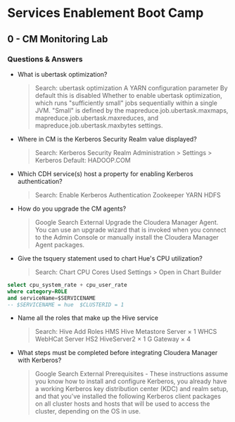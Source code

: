 # Services Enablement Boot Camp

## 0 - CM Monitoring Lab

### Questions & Answers

* What is ubertask optimization?

	> Search: ubertask optimization
	> A YARN configuration parameter
	> By default this is disabled
	> Whether to enable ubertask optimization, which runs "sufficiently small" jobs sequentially within a single JVM. "Small" is defined by the mapreduce.job.ubertask.maxmaps, mapreduce.job.ubertask.maxreduces, and mapreduce.job.ubertask.maxbytes settings.

* Where in CM is the Kerberos Security Realm value displayed?

	> Search: Kerberos Security Realm
	> Administration > Settings > Kerberos
	> Default: HADOOP.COM

* Which CDH service(s) host a property for enabling Kerberos authentication?

	> Search: Enable Kerberos Authentication
	> Zookeeper
	> YARN
	> HDFS

* How do you upgrade the CM agents?

	> Google Search External
	> Upgrade the Cloudera Manager Agent. You can use an upgrade wizard that is invoked when you connect to the Admin Console or manually install the Cloudera Manager Agent packages.

* Give the tsquery statement used to chart Hue's CPU utilization?

	> Search: Chart CPU Cores Used
	> Settings > Open in Chart Builder
	
```sql
select cpu_system_rate + cpu_user_rate 
where category=ROLE 
and serviceName=$SERVICENAME
-- $SERVICENAME = hue  $CLUSTERID = 1
```

* Name all the roles that make up the Hive service

	> Search: Hive Add Roles
	> HMS  Hive Metastore Server × 1
	> WHCS  WebHCat Server
	> HS2  HiveServer2 × 1
	> G  Gateway × 4

* What steps must be completed before integrating Cloudera Manager with Kerberos?

	> Google Search External
	> Prerequisites - These instructions assume you know how to install and configure Kerberos, you already have a working Kerberos key distribution center (KDC) and realm setup, and that you've installed the following Kerberos client packages on all cluster hosts and hosts that will be used to access the cluster, depending on the OS in use.

